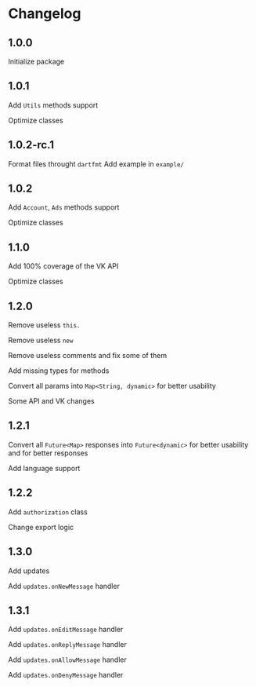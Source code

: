 # Changelog

## 1.0.0

Initialize package

## 1.0.1

Add `Utils` methods support

Optimize classes

## 1.0.2-rc.1

Format files throught `dartfmt`
Add example in `example/`

## 1.0.2

Add `Account`, `Ads` methods support

Optimize classes

## 1.1.0

Add 100% coverage of the VK API

Optimize classes

## 1.2.0

Remove useless `this.`

Remove useless `new`

Remove useless comments and fix some of them

Add missing types for methods

Convert all params into `Map<String, dynamic>` for better usability

Some API and VK changes

## 1.2.1

Convert all `Future<Map>` responses into `Future<dynamic>` for better usability and for better responses

Add language support

## 1.2.2

Add `authorization` class

Change export logic

## 1.3.0

Add updates

Add `updates.onNewMessage` handler

## 1.3.1

Add `updates.onEditMessage` handler

Add `updates.onReplyMessage` handler

Add `updates.onAllowMessage` handler

Add `updates.onDenyMessage` handler

